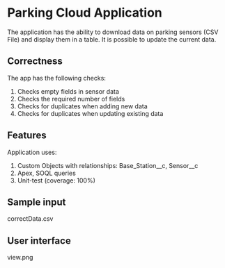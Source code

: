 # Parking Cloud Application
The application has the ability to download data on parking sensors (CSV File) and display them in a table. It is possible to update the current data. 

## Correctness
The app has the following checks:
1. Checks empty fields in sensor data
2. Checks the required number of fields
3. Checks for duplicates when adding new data
4. Checks for duplicates when updating existing data
## Features
Application uses:
1. Custom Objects with relationships: Base_Station__c, Sensor__c
2. Apex, SOQL queries
3. Unit-test (coverage: 100%)
## Sample input
correctData.csv
## User interface
view.png
